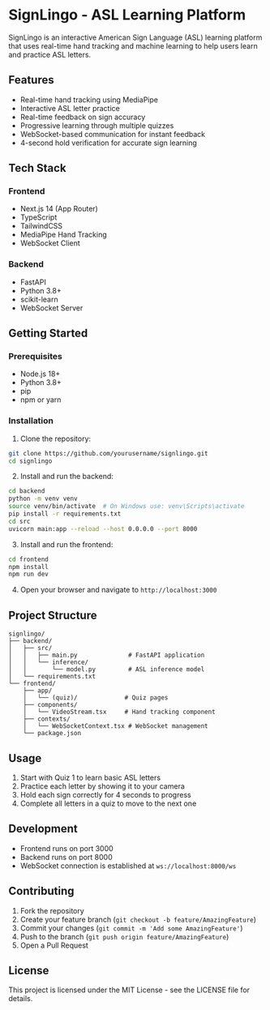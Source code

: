 # SignLingo - ASL Learning Platform

SignLingo is an interactive American Sign Language (ASL) learning platform that uses real-time hand tracking and machine learning to help users learn and practice ASL letters.

## Features

- Real-time hand tracking using MediaPipe
- Interactive ASL letter practice
- Real-time feedback on sign accuracy
- Progressive learning through multiple quizzes
- WebSocket-based communication for instant feedback
- 4-second hold verification for accurate sign learning

## Tech Stack

### Frontend

- Next.js 14 (App Router)
- TypeScript
- TailwindCSS
- MediaPipe Hand Tracking
- WebSocket Client

### Backend

- FastAPI
- Python 3.8+
- scikit-learn
- WebSocket Server

## Getting Started

### Prerequisites

- Node.js 18+
- Python 3.8+
- pip
- npm or yarn

### Installation

1. Clone the repository:

```bash
git clone https://github.com/yourusername/signlingo.git
cd signlingo
```

2. Install and run the backend:

```bash
cd backend
python -m venv venv
source venv/bin/activate  # On Windows use: venv\Scripts\activate
pip install -r requirements.txt
cd src
uvicorn main:app --reload --host 0.0.0.0 --port 8000
```

3. Install and run the frontend:

```bash
cd frontend
npm install
npm run dev
```

4. Open your browser and navigate to `http://localhost:3000`

## Project Structure

```
signlingo/
├── backend/
│   ├── src/
│   │   ├── main.py              # FastAPI application
│   │   └── inference/
│   │       └── model.py         # ASL inference model
│   └── requirements.txt
└── frontend/
    ├── app/
    │   └── (quiz)/             # Quiz pages
    ├── components/
    │   └── VideoStream.tsx     # Hand tracking component
    ├── contexts/
    │   └── WebSocketContext.tsx # WebSocket management
    └── package.json
```

## Usage

1. Start with Quiz 1 to learn basic ASL letters
2. Practice each letter by showing it to your camera
3. Hold each sign correctly for 4 seconds to progress
4. Complete all letters in a quiz to move to the next one

## Development

- Frontend runs on port 3000
- Backend runs on port 8000
- WebSocket connection is established at `ws://localhost:8000/ws`

## Contributing

1. Fork the repository
2. Create your feature branch (`git checkout -b feature/AmazingFeature`)
3. Commit your changes (`git commit -m 'Add some AmazingFeature'`)
4. Push to the branch (`git push origin feature/AmazingFeature`)
5. Open a Pull Request

## License

This project is licensed under the MIT License - see the LICENSE file for details.
